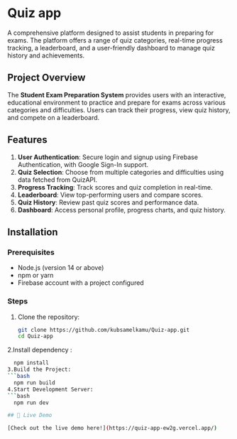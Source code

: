 # Quiz app

A comprehensive platform designed to assist students in preparing for exams. The platform offers a range of quiz categories, real-time progress tracking, a leaderboard, and a user-friendly dashboard to manage quiz history and achievements.

## Project Overview

The **Student Exam Preparation System** provides users with an interactive, educational environment to practice and prepare for exams across various categories and difficulties. Users can track their progress, view quiz history, and compete on a leaderboard.

## Features

1. **User Authentication**: Secure login and signup using Firebase Authentication, with Google Sign-In support.
2. **Quiz Selection**: Choose from multiple categories and difficulties using data fetched from QuizAPI.
3. **Progress Tracking**: Track scores and quiz completion in real-time.
4. **Leaderboard**: View top-performing users and compare scores.
5. **Quiz History**: Review past quiz scores and performance data.
6. **Dashboard**: Access personal profile, progress charts, and quiz history.


## Installation

### Prerequisites

- Node.js (version 14 or above)
- npm or yarn
- Firebase account with a project configured

### Steps

1. Clone the repository:

   ```bash
   git clone https://github.com/kubsamelkamu/Quiz-app.git
   cd Quiz-app
2.Install dependency :
 ```bash
   npm install
3.Build the Project:
 ```bash
   npm run build
4.Start Development Server:
 ```bash
   npm run dev

## 🚀 Live Demo

[Check out the live demo here!](https://quiz-app-ew2g.vercel.app/)

